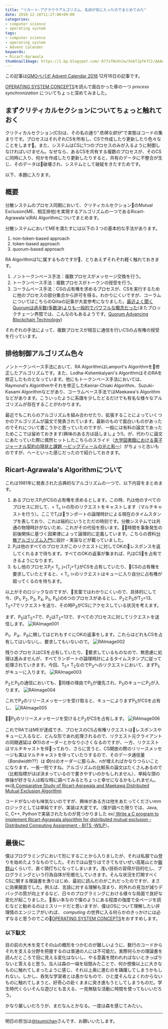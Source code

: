 ```yaml
---
title: "リカート-アグラワラアルゴリズム、名前が気に入ったのでまとめてみた"
date: 2018-12-16T11:27:08+09:00
categories:
- computer science
- operating system
tags:
- computer science
- operating system
- Advent Calender
keywords:
- Ricart-Agrawala
thumbnailImage: https://1.bp.blogspot.com/-877sTNsVnJw/XobTJpfk7CI/AAAAAAABYFU/E-OQfDulgrEHmmZoxrlX_izgLxrdjHIQQCNcBGAsYHQ/s400/game_reversi_board.png
---
```


この記事は[GMOペパボ Advent Calendar 2018](https://qiita.com/advent-calendar/2018/pepabo) 12月16日の記事です。

[OPERATING SYSTEM CONCEPTS](http://iips.icci.edu.iq/images/exam/Abraham-Silberschatz-Operating-System-Concepts---9th2012.12.pdf)を読んで面白かった章の一つ *process synchronization* についてちょっと深めてみました。

<!--more-->

<!--toc-->

## まずクリティカルセクションについてちょっと触れておく

クリティカルセクション(CS)は、その名の通り"*危険な部分*"で実態はコードの集まりです。プロセスはそれぞれCSを所有し、CSで作成したり更新したり色々なことをします。また、システムはCSに1つのプロセスのみが入るように制御しなければいけません。なぜなら、あるCSを共有する複数のプロセスが、そのCSに同時に入り、何かを作成したり更新したりすると、共有のデータに不整合が生じ、そのデータは破壊され、システムとして破綻をきたすためです。

以下、本題に入ります。

## 概要

分散システムのプロセス同期において、クリティカルセクションのMutual Exclusion(ME、相互排他)を実現するアルゴリズムの一つであるRicart-Agrawala's(RA) Algorithmについてまとめます。

分散システムにおいてMEを満たすには以下の３つの基本的な手法があります。

1. non-token-based approach
1. token-based approach
1. quorum-based approach

RA Algorithmは1に属するものですが、とりあえずそれぞれ軽く触れておきます。

1. ノントークンベース手法：複数プロセスがメッセージ交換を行う。
1. トークンベース手法：複数プロセスがトークンの授受を行う。
1. コーラムベース手法：CSの占有権を求めるプロセスが、CSを実行するために他のプロセスの部分集合から許可を得る。わかりにくいですが、コーラムについてはこちらのQiitaの記事が大変参考になりました。[最近よく聞くQuorumは過半数(多数決)よりも一般的でパワフルな概念だった](https://qiita.com/everpeace/items/632831371da5ff215995)(またブロックチェーン界隈では、こんなのもあるようです。[Quorum Advancing Blockchain Technology](https://www.jpmorgan.co.jp/country/JP/ja/Quorum))

それぞれの手法によって、複数プロセスが相互に通信を行いCSの占有権の授受を行っています。

## 排他制御アルゴリズム色々

ノントークンベース手法において、RA AlgorithmはLamport's Algorithmを修正したアルゴリズムです。また、Lodha-Kshemkalyani's AlgorithmはそのRAを修正したものとなっています。他にもトークンベース手法においては、Raymond's Algorithmやそれを修正したKanrar-Chiaki Algorithm、Suzuki-Kasami Algorithmなどがあり、コーラムベース手法ではMaekawa's Algorithmなどがあります。こういったように系譜を少したどるだけでも有名な様々なアルゴリズムが存在することがわかります。

最近でもこれらのアルゴリズムを組み合わせたり、拡張することによっていくつかのアルゴリズムが論文で発表されています。最新のもので面白いものがあったのでそれについて書こうかと思っていたのですが、一般には有料の論文であったためここでは留めておきます(興味のある方は話しましょう!)。が、代わりに論文にあたっていた際に偶然ヒットしたこちらのスライド（[大学図書館における電子ジャーナル契約の現状と課題 〜ビッグディールの光と影〜](https://www.nii.ac.jp/sparc/event/2010/pdf/5/1_ojiro_220924.pdf)）がちょっと古いものですが、へーといった感じだったので紹介しておきます。

## Ricart-Agrawala's Algorithmについて

これは1981年に発表された古典的なアルゴリズムの一つで、以下内容をまとめます。

1. あるプロセスP<sub>i</sub>がCSの占有権を求めるとします。この時、P<sub>i</sub>は他のすべてのプロセスに対して、< T<sub>i</sub>, i>の形のリクエストをキャストします（マルチキャストを行う）。ここでT<sub>i</sub>はランポートの論理時計による現在のタイムスタンプを表しており、これは端的にいうとただの時刻です。分散システムでは共通の物理時計がないため、これがその代役を担います。時間を事象発生の前後関係に基づく因果律によって論理的に定義しています。こちらの資料[分散アルゴリズム入門](http://www-masu.ist.osaka-u.ac.jp/~kakugawa/distalg.pdf)に設計・実装などが載っていました。
1. P<sub>i</sub>は他のすべてのプロセスがこのリクエストに対してOKのレスポンスを返してくれるまで待ちます。すべてのOKの返事が集まれば、P<sub>i</sub>はCSを占有できるようになります。
1. もし他のプロセスP<sub>j</sub>< T<sub>j</sub>, j>(T<sub>j</sub>>T<sub>i</sub>)がCSを占有していたり、CSの占有権を要求していたとすると、< T<sub>i</sub>, i>のリクエストはキューに入り自分に占有権が廻ってくるのを待ちます。

以上がそのロジックなのですが、言葉ではわかりにくいので、具体的にして今、{P<sub>1</sub>, P<sub>2</sub>, P<sub>3</sub>, P<sub>4</sub>, P<sub>5</sub>, P<sub>6</sub>}の6つのプロセスがあるとし、P<sub>2</sub>とP<sub>5</sub>がT<sub>2</sub>=13、T<sub>5</sub>=7でリクエストを送り、その時P<sub>3</sub>がCSにアクセスしている状況を考えます。

まず、P<sub>5</sub>はT<sub>5</sub>=7で、P<sub>2</sub>はT<sub>2</sub>=13で、すべてのプロセスに対してリクエストを送信します。
![RAImage001](/images/image001.png)

P<sub>1</sub>、P<sub>4</sub>、P<sub>6</sub>に関してはどれもすぐにOKの返事をします。これらはどれもCSを占有してはいないし、要求してもいないので。
![RAImage002](/images/image002.png)

残りのプロセスはCSを占有していたり、要求しているものなので、無思慮に処理は進みませんが、すべてランポートの論理時計によるタイムスタンプに従って処理されていきます。今回、T<sub>5</sub>< T<sub>2</sub>なのでP<sub>3</sub>へのリクエストにおいて、まずP<sub>5</sub>がキューに入ります。
![RAImage003](/images/image003.png)

P<sub>2</sub>とP<sub>5</sub>の通信においても、同様の理由でP<sub>5</sub>が優先され、P<sub>5</sub>のキューにP<sub>2</sub>が入ります。
![RAImage004](/images/image004.png)

これでP<sub>3</sub>のリリースメッセージを受け取ると、キューによりまずP<sub>5</sub>がCSを占有し、
![RAImage005](/images/image005.png)

P<sub>5</sub>のリリースメッセージを受けるとP<sub>2</sub>がCSを占有します。
![RAImage006](/images/image006.png)

これでRAではMEが達成でき、プロセスのCS占有権リクエストはレスポンスやキューに入るなど、どんな形であれ処理されるので、リクエスト元クライアントの同期遅延は ***O***(1)のオーダーとかなり小さくなるのですが、一方、リクエストはマルチキャストを伴っており、さらに言うと、CS開放の際のリリースメッセージも実はマルチキャストを伴っていたりするので、そのデータ通信量（*Bandwidth*??）は ***O***(n)のオーダーに膨らみ、nが増えればかなりつらいことになります。一長一短ですね。アルゴリズムの比較系の論文はたくさんあるので（比較指標がほぼ決まっているので書きやすいのかもしれません）、単純な頭の体操が好きな人は暇な時に調べてみるとちょっと幸せになるかもしれません。ex/[A Comparative Study of Ricart-Agrawala and
Maekawa Distributed Mutual Exclusion Algorithm](https://pdfs.semanticscholar.org/3b82/5910741d7b1e8a9eb92cbdf139ed3bbb95c1.pdf)

コードがないのも味気ないのですが、興味がある方は他をあたってくださいmm ロジックとしては単純ですが、実装は大変です。（僕が調べた限りでは、Java, C, C++, Pythonで実装されたものが見つかりました ex/[
Write a C program to implement Ricart-Agrawala algorithm for distributed mutual exclusion - Distributed Computing Assignment - BITS -WILP](http://codingtechlife.blogspot.com/2017/11/write-c-program-to-implement-ricart.html)）。

## 最後に

僕はプログラミングにおいて形にすることから入りましたが、それは私服で山登りを始めたようなものでした。それでは山登りはできてもせいぜい高尾山とか[飯野山](https://ja.wikipedia.org/wiki/%E9%A3%AF%E9%87%8E%E5%B1%B1)くらいで、直ぐ頭打ちになってしまいます。浅い技術の習得が目的化し、プログラミングという行為自体が形骸化していきます。そんな状況を打開すべくCSに関する理論書を漁りはじめ、最初に読んだのがこれだったのですが、まさに効果覿面でした。例えば、言語に対する理解も深まり、的外れの見当が減りデバッグの質が向上するなど、日々のプログラミングにおける様々な局面で良好な変化が起こりました。長い本なので僕のようにある程度の強度で全ページを読むなどと勧めるのはミスリードだと思いますが、僕はOSについて理解したい非理情のエンジニアがいれば、 *computing* の世界に入る何らかのきっかけには必ずなると思うのでこの[OPERATING SYSTEM CONCEPTS](http://iips.icci.edu.iq/images/exam/Abraham-Silberschatz-Operating-System-Concepts---9th2012.12.pdf)をおすすめします。

### 以下駄文

目の前の大木を見てその山の概形をつかむのが難しいように、数行のコードからそれを支える分野を把握するのは普通の人には不可能だ。実際何らかの理論書を読んだところで目に見える変化はないし、やる意義を問われればないときっぱりないと答えると思う。当人は森の一端を垣間みたことで、何か想像以上に大きなものに触れてしまったように感じ、それ以上奥に進むのを躊躇してしまうかもしれない。しかし、呑気な学習者とは愚かなもので、ひと度そんなよくわからないものに触れてしまうと、好奇心の赴くままに突き進もうとしてしまうものだ。学生時代くらいそんな遊びとも言える、一見無駄な活動に時間を使ってもいいだろう。

かなり厳しいだろうが、まだなんとかなる。一度は森を感じてみたい。

---

明日の担当は[@tsumichan](https://qiita.com/tsumichan)さんです、お願いいたします。
